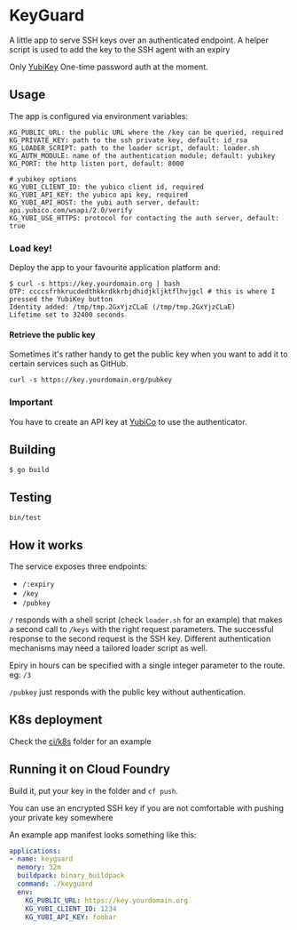 # KeyGuard

A little app to serve SSH keys over an authenticated endpoint. A helper script
is used to add the key to the SSH agent with an expiry

Only [YubiKey](https://www.yubico.com/why-yubico/for-individuals/) One-time password auth at the moment.

## Usage

The app is configured via environment variables:

```
KG_PUBLIC_URL: the public URL where the /key can be queried, required
KG_PRIVATE_KEY: path to the ssh private key, default: id_rsa
KG_LOADER_SCRIPT: path to the loader script, default: loader.sh
KG_AUTH_MODULE: name of the authentication module; default: yubikey
KG_PORT: the http listen port, default: 8000

# yubikey options
KG_YUBI_CLIENT_ID: the yubico client id, required
KG_YUBI_API_KEY: the yubico api key, required
KG_YUBI_API_HOST: the yubi auth server, default: api.yubico.com/wsapi/2.0/verify
KG_YUBI_USE_HTTPS: protocol for contacting the auth server, default: true
```

### Load key!

Deploy the app to your favourite application platform and:

```
$ curl -s https://key.yourdomain.org | bash
OTP: ccccsfrhkrucdedthkkrdkkrbjdhidjkljktflhvjgcl # this is where I pressed the YubiKey button
Identity added: /tmp/tmp.2GxYjzCLaE (/tmp/tmp.2GxYjzCLaE)
Lifetime set to 32400 seconds
```

#### Retrieve the public key
Sometimes it's rather handy to get the public key when you want to add it to
certain services such as GitHub.

```
curl -s https://key.yourdomain.org/pubkey
```

### Important

You have to create an API key at [YubiCo](https://upgrade.yubico.com/getapikey/)
to use the authenticator.

## Building

```
$ go build
```

## Testing

```
bin/test
```

## How it works

The service exposes three endpoints:
* `/:expiry`
* `/key`
* `/pubkey`

`/` responds with a shell script (check `loader.sh` for an example) that makes a
second call to `/keys` with the right request parameters. The successful
response to the second request is the SSH key. Different authentication
mechanisms may need a tailored loader script as well.

Epiry in hours can be specified with a single integer parameter to the route.
eg: `/3`

`/pubkey` just responds with the public key without authentication.

## K8s deployment

Check the [ci/k8s](https://github.com/cromega/keyguard/tree/master/ci/k8s) folder for an example

## Running it on Cloud Foundry

Build it, put your key in the folder and `cf push`.

You can use an encrypted SSH key if you are not comfortable with pushing your private key somewhere

An example app manifest looks something like this:

```yaml
applications:
- name: keyguard
  memory: 32m
  buildpack: binary_buildpack
  command: ./keyguard
  env:
    KG_PUBLIC_URL: https://key.yourdomain.org
    KG_YUBI_CLIENT_ID: 1234
    KG_YUBI_API_KEY: foobar
```

